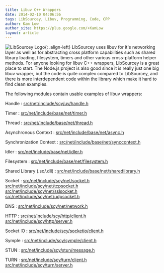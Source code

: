 ```yaml
---
title: Libuv C++ Wrappers
date: 2014-02-10 04:06:56
tags: LibSourcey, Libuv, Programming, Code, CPP
author: Kam Low
author_site: https://plus.google.com/+KamLow
layout: article
---
```


![LibSourcey Logo](logos/libsourcey-120x120.png "LibSourcey Logo"){: .align-left}
LibSourcey uses libuv for it's networking layer as well as for abstracting cross platform capabilities such as shared library loading, filesystem, timers and other various cross-platform helper methods. For anyone looking for libuv C++ wrappers, LibSourcey is a great place to start. The Node.js project is also good since it is really just one big libuv wrapper, but the code is quite complex compared to LibSourcey, and there is more interdependent code within the library which make it hard to find clean examples. 

The following modules contain usable examples of libuv wrappers:

Handle
: [src/net/include/scy/uv/handle.h](https://github.com/sourcey/libsourcey/tree/master/src/uv/include/scy/uv/uvpp.h)

Timer
: [src/net/include/base/net/timer.h](https://github.com/sourcey/libsourcey/tree/master/src/base/include/scy/base/timer.h)

Thread
: [src/net/include/base/net/thread.h](https://github.com/sourcey/libsourcey/tree/master/src/base/include/scy/base/thread.h)

Asynchronous Context
: [src/net/include/base/net/async.h](https://github.com/sourcey/libsourcey/tree/master/src/base/include/scy/base/async.h)

Synchronization Context
: [src/net/include/base/net/synccontext.h](https://github.com/sourcey/libsourcey/tree/master/src/base/include/scy/base/synccontext.h)

Idler
: [src/net/include/base/net/idler.h](https://github.com/sourcey/libsourcey/tree/master/src/base/include/scy/base/idler.h)

Filesystem
: [src/net/include/base/net/filesystem.h](https://github.com/sourcey/libsourcey/tree/master/src/base/include/scy/base/filesystem.h)

Shared Library (.so/.dll)
: [src/net/include/base/net/sharedlibrary.h](https://github.com/sourcey/libsourcey/tree/master/src/base/include/scy/base/sharedlibrary.h)

Socket
: [src/net/include/scy/net/socket.h](https://github.com/sourcey/libsourcey/tree/master/src/net/include/scy/net/socket.h)  
[src/net/include/scy/net/tcpsocket.h](https://github.com/sourcey/libsourcey/tree/master/src/net/include/scy/net/tcpsocket.h)  
[src/net/include/scy/net/sslsocket.h](https://github.com/sourcey/libsourcey/tree/master/src/net/include/scy/net/sslsocket.h)  
[src/net/include/scy/net/udpsocket.h](https://github.com/sourcey/libsourcey/tree/master/src/net/include/scy/net/udpsocket.h)  

DNS
: [src/net/include/scy/net/network.h](https://github.com/sourcey/libsourcey/tree/master/src/net/include/scy/net/network.h)

HTTP
: [src/net/include/scy/http/client.h](https://github.com/sourcey/libsourcey/tree/master/src/http/include/scy/http/client.h)  
[src/net/include/scy/http/server.h](https://github.com/sourcey/libsourcey/tree/master/src/http/include/scy/http/server.h)

Socket IO
: [src/net/include/scy/socketio/client.h](https://github.com/sourcey/libsourcey/tree/master/src/socketio/include/scy/socketio/client.h)

Symple
: [src/net/include/scy/symple/client.h](https://github.com/sourcey/libsourcey/tree/master/src/symple/include/scy/symple/client.h)

STUN
: [src/net/include/scy/stun/message.h](https://github.com/sourcey/libsourcey/tree/master/src/stun/include/scy/stun/message.h)

TURN
: [src/net/include/scy/turn/client.h](https://github.com/sourcey/libsourcey/tree/master/src/turn/include/scy/turn/client.h)  
[src/net/include/scy/turn/server.h](https://github.com/sourcey/libsourcey/tree/master/src/turn/include/scy/turn/server.h)